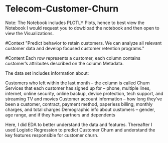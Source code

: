 # Telecom-Customer-Churn

Note: The Notebook includes PLOTLY Plots, hence to best view the Notebook I would request you to dowbload the notebook and then open to view the Visualizations.

#Context
"Predict behavior to retain customers. We can analyze all relevant customer data and develop focused customer retention programs."

#Content
Each row represents a customer, each column contains customer’s attributes described on the column Metadata.

The data set includes information about:

Customers who left within the last month – the column is called Churn
Services that each customer has signed up for – phone, multiple lines, internet, online security, online backup, device protection, tech support, and streaming TV and movies
Customer account information – how long they’ve been a customer, contract, payment method, paperless billing, monthly charges, and total charges
Demographic info about customers – gender, age range, and if they have partners and dependents


Here, I did EDA to better understand the data and features. Thereafter I used Logistic Regression to predict Customer Churn and understand the key features responsible for customer churn. 
